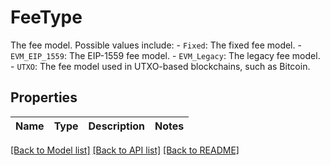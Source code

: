 # FeeType

The fee model. Possible values include: - `Fixed`: The fixed fee model.  - `EVM_EIP_1559`: The EIP-1559 fee model. - `EVM_Legacy`: The legacy fee model. - `UTXO`: The fee model used in UTXO-based blockchains, such as Bitcoin. 

## Properties

Name | Type | Description | Notes
------------ | ------------- | ------------- | -------------

[[Back to Model list]](../README.md#documentation-for-models) [[Back to API list]](../README.md#documentation-for-api-endpoints) [[Back to README]](../README.md)


